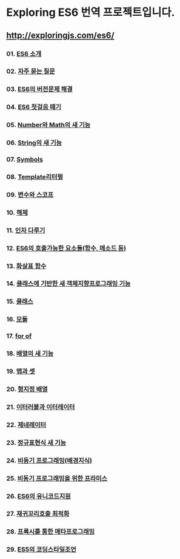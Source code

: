 # Exploring ES6 번역 프로젝트입니다.
## http://exploringjs.com/es6/

### 01. [ES6 소개](/01%20ES6%20%EC%86%8C%EA%B0%9C/README.md)
### 02. [자주 묻는 질문](/02%20%EC%9E%90%EC%A3%BC%20%EB%AC%BB%EB%8A%94%20%EC%A7%88%EB%AC%B8/README.md)
### 03. [ES6의 버전문제 해결](/03%20ES6%EC%9D%98%20%EB%B2%84%EC%A0%84%20%EB%AC%B8%EC%A0%9C%20%ED%95%B4%EA%B2%B0/README.md)
### 04. [ES6 첫걸음 떼기](/04%20ES6%20%EC%B2%AB%EA%B1%B8%EC%9D%8C%20%EB%96%BC%EA%B8%B0/README.md)
### 05. [Number와 Math의 새 기능](/05%20Number와%20Math의%20새%20기능/README.md)
### 06. [String의 새 기능](/06%20String의%20새%20기능/README.md)
### 07. [Symbols](/07%20Symbols/README.md)
### 08. [Template리터럴](/08%20Template%20리터럴/README.md)
### 09. [변수와 스코프](/09%20변수와%20스코프/README.md)
### 10. [해체](/10%20해체/README.md)
### 11. [인자 다루기](/11%20인자%20다루기/README.md)
### 12. [ES6의 호출가능한 요소들(함수, 메소드 등)](/12%20ES6의%20호출가능한%20요소들(함수%2C%20메소드%20등)/README.md)
### 13. [화살표 함수](/13%20화살표%20함수)
### 14. [클래스에 기반한 새 객체지향프로그래밍 기능](/14%20클래스에%20기반한%20새%20객체지향프로그래밍%20기능/README.md)
### 15. [클래스](/15%20클래스/README.md)
### 16. [모듈](/16%20모듈/README.md)
### 17. [for of](/17%20for%20of/README.md)
### 18. [배열의 새 기능](/18%20배열의%20새%20기능/README.md)
### 19. [맵과 셋](/19%20맵과%20셋/README.md)
### 20. [형지정 배열](/20%20형지정%20배열/README.md)
### 21. [이터러블과 이터레이터](/21%20이터러블과%20이터레이터/README.md)
### 22. [제네레이터](/22%20제네레이터/README.md)
### 23. [정규표현식 새 기능](/23%20정규표현식%20새%20기능/README.md)
### 24. [비동기 프로그래밍(배경지식)](/24%20비동기%20프로그래밍(배경지식)/README.md)
### 25. [비동기 프로그래밍을 위한 프라미스](/25%20비동기%20프로그래밍을%20위한%20프라미스/README.md)
### 26. [ES6의 유니코드지원](/26%20ES6의%20유니코드지원/README.md)
### 27. [재귀꼬리호출 최적화](/27%20재귀꼬리호출%20최적화/README.md)
### 28. [프록시를 통한 메타프로그래밍](/28%20프록시를%20통한%20메타프로그래밍/README.md)
### 29. [ES5의 코딩스타일조언](/29%20ES5의%20코딩스타일조언/README.md)
